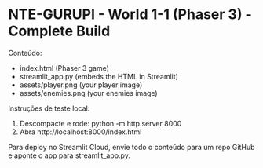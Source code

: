 # NTE-GURUPI - World 1-1 (Phaser 3) - Complete Build

Conteúdo:
- index.html (Phaser 3 game)
- streamlit_app.py (embeds the HTML in Streamlit)
- assets/player.png (your player image)
- assets/enemies.png (your enemies image)

Instruções de teste local:
1. Descompacte e rode:
   python -m http.server 8000
2. Abra http://localhost:8000/index.html

Para deploy no Streamlit Cloud, envie todo o conteúdo para um repo GitHub e aponte o app para streamlit_app.py.
